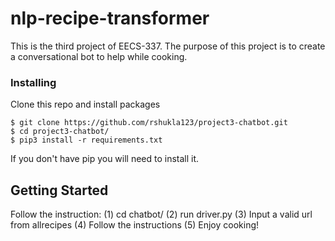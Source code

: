 # nlp-recipe-transformer

This is the third project of EECS-337. The purpose of this project is to create a conversational bot to help while cooking.

### Installing
Clone this repo and install packages
```
$ git clone https://github.com/rshukla123/project3-chatbot.git
$ cd project3-chatbot/
$ pip3 install -r requirements.txt
```
If you don't have pip you will need to install it.

## Getting Started
Follow the instruction:
(1) cd chatbot/
(2) run driver.py
(3) Input a valid url from allrecipes
(4) Follow the instructions
(5) Enjoy cooking!

